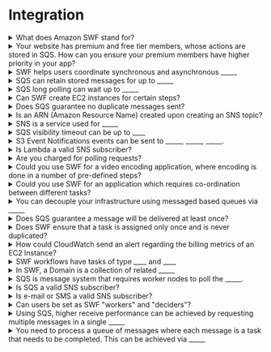 # Integration 

<details>
<summary>What does Amazon SWF stand for?</summary>
Simple Work Flow
<br></details>

<details>
<summary>Your website has premium and free tier members, whose actions are stored in SQS. How can you ensure your premium members have higher priority in your app?</summary>
Create one premium tier SQS queue and one free tier SQS queue, then have your app prioritize the actions stored in the premium queue - once it is empty, start working on the free tier queue.
<br></details>

<details>
<summary>SWF helps users coordinate synchronous and asynchronous _____&nbsp;</summary>
tasks
<br></details>

<details>
<summary>SQS can retain stored messages for up to _____</summary>
2 weeks (4 days by default)
<br></details>

<details>
<summary>SQS long polling can wait up to _____</summary>
20 seconds
<br></details>

<details>
<summary>Can SWF create EC2 instances for certain steps?</summary>
Yes
<br></details>

<details>
<summary>Does SQS guarantee no duplicate messages sent?</summary>
No
<br></details>

<details>
<summary>Is an ARN (Amazon Resource Name) created upon creating an SNS topic?</summary>
Yes
<br></details>

<details>
<summary>SNS is a service used for _____</summary>
push notifications
<br></details>

<details>
<summary>SQS visibility timeout can be up to ____</summary>
12 hours
<br></details>

<details>
<summary>S3 Event Notifications events can be sent to _____, _____, _____.</summary>
SNS, SQS, Lambda
<br></details>

<details>
<summary>Is Lambda a valid SNS subscriber?</summary>
Yes
<br></details>

<details>
<summary>Are you charged for polling requests?</summary>
Yes
<br></details>

<details>
<summary>Could you use SWF for a video encoding application, where encoding is done in a number of pre-defined steps?</summary>
Yes
<br></details>

<details>
<summary>Could you use SWF for an application which requires co-ordination between different tasks?</summary>
Yes
<br></details>

<details>
<summary>You can decouple your infrastructure using messaged based queues via _____</summary>
SQS
<br></details>

<details>
<summary>Does SQS guarantee a message will be delivered at least once?</summary>
Yes
<br></details>

<details>
<summary>Does SWF ensure that a task is assigned only once and is never duplicated?</summary>
Yes
<br></details>

<details>
<summary>How could CloudWatch send an alert regarding the billing metrics of an EC2 Instance?</summary>
With SNS (Simple Notification Service)
<br></details>

<details>
<summary>SWF workflows have tasks of type ____ and ____</summary>
Activity and Decision
<br></details>

<details>
<summary>In SWF, a Domain is a collection of related _____</summary>
Workflows
<br></details>

<details>
<summary>SQS is message system that requires worker nodes to poll the _____.</summary>
queue
<br></details>

<details>
<summary>Is SQS a valid SNS subscriber?</summary>
Yes
<br></details>

<details>
<summary>Is e-mail or SMS a valid SNS subscriber?</summary>
Yes
<br></details>

<details>
<summary>Can users be set as SWF "workers" and "deciders"?&nbsp;</summary>
Yes
<br></details>

<details>
<summary>Using SQS, higher receive performance can be achieved by requesting multiple&nbsp;messages in a single _____</summary>
call
<br></details>

<details>
<summary>You need to process a queue of messages where each message is a task that needs to be completed. This can be achieved via _____</summary>
SQS
<br></details>


